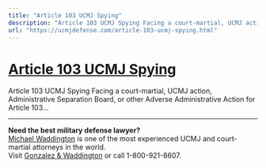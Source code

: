 ```yaml
---
title: "Article 103 UCMJ Spying"
description: "Article 103 UCMJ Spying Facing a court-martial, UCMJ action, Administrative Separation Board, or other Adverse Administrative Action for Article 103..."
url: "https://ucmjdefense.com/article-103-ucmj-spying.html"
---
```


# [Article 103 UCMJ Spying](https://ucmjdefense.com/article-103-ucmj-spying.html)

Article 103 UCMJ Spying Facing a court-martial, UCMJ action, Administrative Separation Board, or other Adverse Administrative Action for Article 103...

---

**Need the best military defense lawyer?**  
[Michael Waddington](https://ucmjdefense.com/attorneys/michael-stewart-waddington-partner.html) is one of the most experienced UCMJ and court-martial attorneys in the world.  
Visit [Gonzalez & Waddington](https://ucmjdefense.com) or call 1-800-921-8607.
